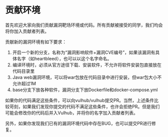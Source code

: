 # 贡献环境

首先欢迎大家向我们贡献漏洞靶场环境或代码。所有贡献被接受的同学，我们均会将你加入贡献者列表。

贡献新的漏洞环境有如下要求：

1. 开启一个新的分支，名称为“漏洞影响软件+漏洞CVE编号”，如果该漏洞有具体名字（如heartbleed），也可以以这个名字命名。
2. 编译环境时，必须从官方途径下载、安装软件，不允许将软件安装包直接放在代码目录里
3. Java web漏洞环境，可以将war包放在代码目录中进行安装，但war包大小不允许超过1M
4. base分支下放各种软件，漏洞分支下放Dockerfile和docker-compose.yml

如果你的代码满足这些条件，可以向vulhub/vulhub提交PR。当然，上述条件比较苛刻，如果我们发现你提交的代码不满足这些条件，也许会拒绝PR。但是我们可能会修改你的代码后并入Vulhub，并将你的名字加入贡献者列表。

另外，如果你发现我们已有的漏洞环境代码中存在BUG，也可以提交PR进行修复。